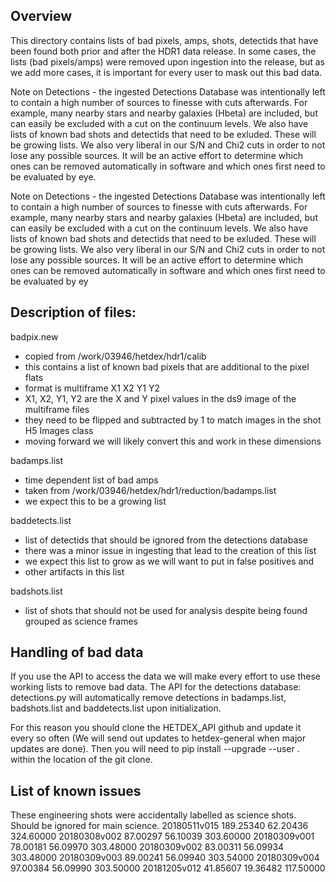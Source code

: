 ## Overview

This directory contains lists of bad pixels, amps, shots, detectids that have been found both prior and after the HDR1 data release. In some cases, the lists (bad pixels/amps) were removed upon ingestion into the release, but as we add more cases, it is important for every user to mask out this bad data.

Note on Detections - the ingested Detections Database was intentionally left to contain a high number of sources to finesse with cuts afterwards. For example, many nearby stars and nearby galaxies (Hbeta) are included, but can easily be excluded with a cut on the continuum levels. We also have lists of known bad shots and detectids that need to be exluded. These will be growing lists. We also very liberal in our S/N and Chi2 cuts in order to not lose any possible sources. It will be an active effort to determine which ones can be removed automatically in software and which ones first need to be evaluated by eye.


Note on Detections - the ingested Detections Database was intentionally left to contain a high number of sources to finesse with cuts afterwards. For example, many nearby stars and nearby galaxies (Hbeta) are included, but can easily be excluded with a cut on the continuum levels. We also have lists of known bad shots and detectids that need to be exluded. These will be growing lists. We also very liberal in our S/N and Chi2 cuts in order to not lose any possible sources. It will be an active effort to determine which ones can be removed automatically in software and which ones first need to be evaluated by ey


## Description of files:

badpix.new  
* copied from /work/03946/hetdex/hdr1/calib
* this contains a list of known bad pixels that are additional to the pixel flats
* format is multiframe X1 X2 Y1 Y2 
* X1, X2, Y1, Y2 are the X and Y pixel values in the ds9 image of the multiframe files
* they need to be flipped and subtracted by 1 to match images in the shot H5 Images class
* moving forward we will likely convert this and work in these dimensions
           
badamps.list
* time dependent list of bad amps
* taken from /work/03946/hetdex/hdr1/reduction/badamps.list
* we expect this to be a growing list
                
baddetects.list
* list of detectids that should be ignored from the detections database
* there was a minor issue in ingesting that lead to the creation of this list
* we expect this list to grow as we will want to put in false positives and
* other artifacts in this list
       
badshots.list
* list of shots that should not be used for analysis despite being found grouped as science frames

## Handling of bad data

If you use the API to access the data we will make every effort to use these working lists to remove bad data. The API for the detections database: detections.py will automatically remove detections in badamps.list, badshots.list and baddetects.list upon initialization.

For this reason you should clone the HETDEX_API github and update it every so often (We will send out updates to hetdex-general when major updates are done). Then you will need to pip install --upgrade --user . within the location of the git clone.

## List of known issues

These engineering shots were accidentally labelled as science shots. Should be ignored for main science.
20180511v015  189.25340   62.20436  324.60000
20180308v002   87.00297   56.10039  303.60000
20180309v001   78.00181   56.09970  303.48000
20180309v002   83.00311   56.09934  303.48000
20180309v003   89.00241   56.09940  303.54000
20180309v004   97.00384   56.09990  303.50000
20181205v012   41.85607   19.36482  117.50000



